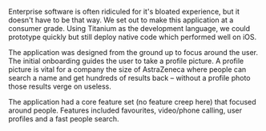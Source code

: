 Enterprise software is often ridiculed for it's bloated experience, but it doesn't have to be that way. We set out to make this application at a consumer grade. Using Titanium as the development language, we could prototype quickly but still deploy native code which performed well on iOS.

The application was designed from the ground up to focus around the user. The initial onboarding guides the user to take a profile picture. A profile picture is vital for a company the size of AstraZeneca where people can search a name and get hundreds of results back – without a profile photo those results verge on useless.

The application had a core feature set (no feature creep here) that focused around people. Features included favourites, video/phone calling, user profiles and a fast people search.
